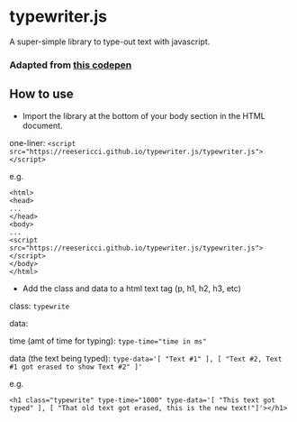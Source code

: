 # typewriter.js
A super-simple library to type-out text with javascript.

### Adapted from [this codepen](https://codepen.io/hi-im-si/pen/DHoup)

## How to use

- Import the library at the bottom of your body section in the HTML document.

one-liner: `<script src="https://reesericci.github.io/typewriter.js/typewriter.js"></script>`

e.g.

```
<html>
<head>
...
</head>
<body>
...
<script src="https://reesericci.github.io/typewriter.js/typewriter.js"></script>
</body>
</html>
```

- Add the class and data to a html text tag (p, h1, h2, h3, etc)

class: `typewrite`

data:
  
  time (amt of time for typing): `type-time="time in ms"`
  
  data (the text being typed): `type-data='[ "Text #1" ], [ "Text #2, Text #1 got erased to show Text #2" ]'`

e.g.

```
<h1 class="typewrite" type-time="1000" type-data='[ "This text got typed" ], [ "That old text got erased, this is the new text!"]'></h1>
```
